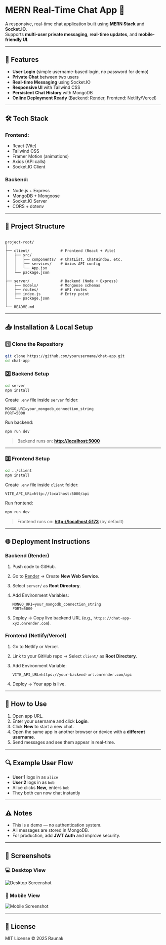 
# MERN Real-Time Chat App 💬

A responsive, real-time chat application built using **MERN Stack** and **Socket.IO**.  
Supports **multi-user private messaging**, **real-time updates**, and **mobile-friendly UI**.

---

## 🚀 Features
- **User Login** (simple username-based login, no password for demo)
- **Private Chat** between two users
- **Real-time Messaging** using Socket.IO
- **Responsive UI** with Tailwind CSS
- **Persistent Chat History** with MongoDB
- **Online Deployment Ready** (Backend: Render, Frontend: Netlify/Vercel)

---

## 🛠️ Tech Stack
### Frontend:
- React (Vite)
- Tailwind CSS
- Framer Motion (animations)
- Axios (API calls)
- Socket.IO Client

### Backend:
- Node.js + Express
- MongoDB + Mongoose
- Socket.IO Server
- CORS + dotenv

---

## 📂 Project Structure
```

project-root/
│
├── client/              # Frontend (React + Vite)
│   ├── src/
│   │   ├── components/  # ChatList, ChatWindow, etc.
│   │   ├── services/    # Axios API config
│   │   └── App.jsx
│   └── package.json
│
├── server/              # Backend (Node + Express)
│   ├── models/          # Mongoose schemas
│   ├── routes/          # API routes
│   ├── index.js         # Entry point
│   └── package.json
│
└── README.md

````

---

## 📥 Installation & Local Setup

### 1️⃣ Clone the Repository
```bash
git clone https://github.com/yourusername/chat-app.git
cd chat-app
````

### 2️⃣ Backend Setup

```bash
cd server
npm install
```

Create `.env` file inside `server` folder:

```env
MONGO_URI=your_mongodb_connection_string
PORT=5000
```

Run backend:

```bash
npm run dev
```

> Backend runs on: **[http://localhost:5000](http://localhost:5000)**

---

### 3️⃣ Frontend Setup

```bash
cd ../client
npm install
```

Create `.env` file inside `client` folder:

```env
VITE_API_URL=http://localhost:5000/api
```

Run frontend:

```bash
npm run dev
```

> Frontend runs on: **[http://localhost:5173](http://localhost:5173)** (by default)

---

## 🌐 Deployment Instructions

### Backend (Render)

1. Push code to GitHub.
2. Go to [Render](https://render.com) → Create **New Web Service**.
3. Select `server/` as **Root Directory**.
4. Add Environment Variables:

   ```
   MONGO_URI=your_mongodb_connection_string
   PORT=5000
   ```
5. Deploy → Copy live backend URL (e.g., `https://chat-app-xyz.onrender.com`).

### Frontend (Netlify/Vercel)

1. Go to Netlify or Vercel.
2. Link to your GitHub repo → Select `client/` as **Root Directory**.
3. Add Environment Variable:

   ```
   VITE_API_URL=https://your-backend-url.onrender.com/api
   ```
4. Deploy → Your app is live.

---

## 📖 How to Use

1. Open app URL.
2. Enter your username and click **Login**.
3. Click **New** to start a new chat.
4. Open the same app in another browser or device with a **different username**.
5. Send messages and see them appear in real-time.

---

## 🔍 Example User Flow

* **User 1** logs in as `alice`
* **User 2** logs in as `bob`
* Alice clicks **New**, enters `bob`
* They both can now chat instantly

---

## ⚠️ Notes

* This is a demo — no authentication system.
* All messages are stored in MongoDB.
* For production, add **JWT Auth** and improve security.

---

## 📸 Screenshots

### 💻 Desktop View

![Desktop Screenshot](screenshot-desktop.png)

### 📱 Mobile View

![Mobile Screenshot](screenshot-mobile.png)

---

## 📜 License

MIT License © 2025 Raunak


